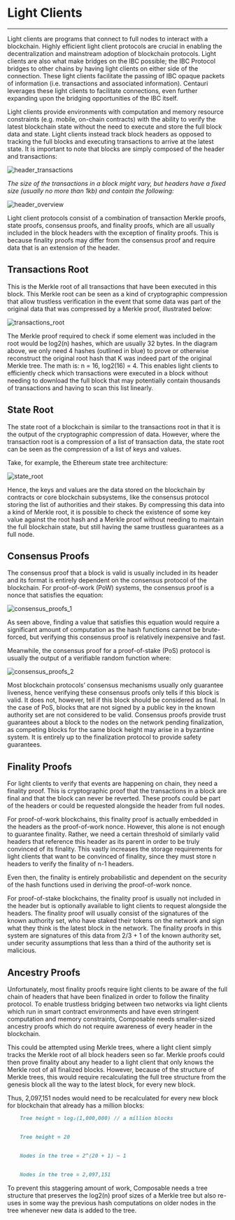 # Light Clients

---

Light clients are programs that connect to full nodes to interact with a blockchain. Highly efficient light client protocols are crucial in enabling the decentralization and mainstream adoption of blockchain protocols. Light clients are also what make bridges on the IBC possible; the IBC Protocol bridges to other chains by having light clients on either side of the connection. These light clients facilitate the passing of IBC opaque packets of information (i.e. transactions and associated information). Centauri leverages these light clients to facilitate connections, even further expanding upon the bridging opportunities of the IBC itself.

Light clients provide environments with computation and memory resource constraints (e.g. mobile, on-chain contracts) with the ability to verify the latest blockchain state without the need to execute and store the full block data and state. Light clients instead track block headers as opposed to tracking the full blocks and executing transactions to arrive at the latest state. It is important to note that blocks are simply composed of the header and transactions:


![header_transactions](./header-transactions.png)


_The size of the transactions in a block might vary, but headers have a fixed size (usually no more than 1kb) and contain the following:_


![header_overview](./header-overview.png)


Light client protocols consist of a combination of transaction Merkle proofs, state proofs, consensus proofs, and finality proofs, which are all usually included in the block headers with the exception of finality proofs. This is because finality proofs may differ from the consensus proof and require data that is an extension of the header. 


## Transactions Root

This is the Merkle root of all transactions that have been executed in this block. This Merkle root can be seen as a kind of cryptographic compression that allow trustless verification in the event that some data was part of the original data that was compressed by a Merkle proof, illustrated below:


![transactions_root](./transactions-root.png)


The Merkle proof required to check if some element was included in the root would be log2(n) hashes, which are usually 32 bytes. In the diagram above, we only need 4 hashes (outlined in blue) to prove or otherwise reconstruct the original root hash that K was indeed part of the original Merkle tree. The math is: n = 16, log2(16) = 4. This enables light clients to efficiently check which transactions were executed in a block without needing to download the full block that may potentially contain thousands of transactions and having to scan this list linearly.


## State Root

The state root of a blockchain is similar to the transactions root in that it is the output of the cryptographic compression of data. However, where the transaction root is a compression of a list of transaction data, the state root can be seen as the compression of a list of keys and values.

Take, for example, the Ethereum state tree architecture:


![state_root](./state-root.png)


Hence, the keys and values are the data stored on the blockchain by contracts or core blockchain subsystems, like the consensus protocol storing the list of authorities and their stakes. By compressing this data into a kind of Merkle root, it is possible to check the existence of some key value against the root hash and a Merkle proof without needing to maintain the full blockchain state, but still having the same trustless guarantees as a full node.


## Consensus Proofs

The consensus proof that a block is valid is usually included in its header and its format is entirely dependent on the consensus protocol of the blockchain. For proof-of-work (PoW) systems, the consensus proof is a nonce that satisfies the equation:


![consensus_proofs_1](./consensus-proofs-1.png)


As seen above, finding a value that satisfies this equation would require a significant amount of computation as the hash functions cannot be brute-forced, but verifying this consensus proof is relatively inexpensive and fast.

Meanwhile, the consensus proof for a proof-of-stake (PoS) protocol is usually the output of a verifiable random function where:


![consensus_proofs_2](./consensus-proofs-2.png)


Most blockchain protocols’ consensus mechanisms usually only guarantee liveness, hence verifying these consensus proofs only tells if this block is valid. It does not, however, tell if this block should be considered as final. In the case of PoS, blocks that are not signed by a public key in the known authority set are not considered to be valid. Consensus proofs provide trust guarantees about a block to the nodes on the network pending finalization, as competing blocks for the same block height may arise in a byzantine system. It is entirely up to the finalization protocol to provide safety guarantees.


## Finality Proofs

For light clients to verify that events are happening on chain, they need a finality proof. This is cryptographic proof that the transactions in a block are final and that the block can never be reverted. These proofs could be part of the headers or could be requested alongside the header from full nodes.

For proof-of-work blockchains, this finality proof is actually embedded in the headers as the proof-of-work nonce. However, this alone is not enough to guarantee finality. Rather, we need a certain threshold of similarly valid headers that reference this header as its parent in order to be truly convinced of its finality. This vastly increases the storage requirements for light clients that want to be convinced of finality, since they must store n headers to verify the finality of n-1 headers.

Even then, the finality is entirely probabilistic and dependent on the security of the hash functions used in deriving the proof-of-work nonce.

For proof-of-stake blockchains, the finality proof is usually not included in the header but is optionally available to light clients to request alongside the headers. The finality proof will usually consist of the signatures of the known authority set, who have staked their tokens on the network and sign what they think is the latest block in the network. The finality proofs in this system are signatures of this data from 2/3 + 1 of the known authority set, under security assumptions that less than a third of the authority set is malicious.


## Ancestry Proofs

Unfortunately, most finality proofs require light clients to be aware of the full chain of headers that have been finalized in order to follow the finality protocol. To enable trustless bridging between two networks via light clients which run in smart contract environments and have even stringent computation and memory constraints, Composable needs smaller-sized ancestry proofs which do not require awareness of every header in the blockchain.

This could be attempted using Merkle trees, where a light client simply tracks the Merkle root of all block headers seen so far. Merkle proofs could then prove finality about any header to a light client that only knows the Merkle root of all finalized blocks. However, because of the structure of Merkle trees, this would require recalculating the full tree structure from the genesis block all the way to the latest block, for every new block.

Thus, 2,097,151 nodes would need to be recalculated for every new block for blockchain that already has a million blocks:

```markdown
    Tree height = log₂(1,000,000) // a million blocks


    Tree height = 20


    Nodes in the tree = 2^(20 + 1) — 1


    Nodes in the tree = 2,097,151
```

To prevent this staggering amount of work, Composable needs a tree structure that preserves the log2(n) proof sizes of a Merkle tree but also re-uses in some way the previous hash computations on older nodes in the tree whenever new data is added to the tree. 
